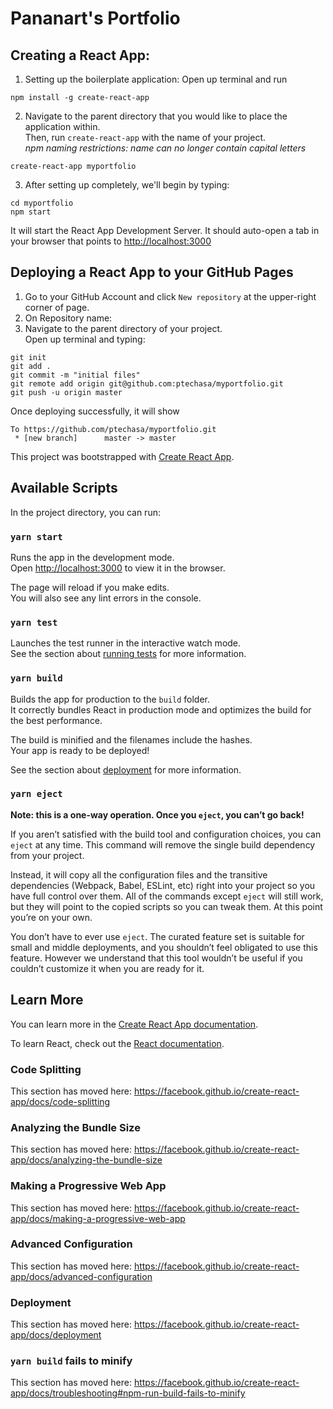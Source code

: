 # Pananart's Portfolio

## Creating a React App:
1. Setting up the boilerplate application: Open up terminal and run 
```
npm install -g create-react-app 
```
2. Navigate to the parent directory that you would like to place the application within.<br />
Then, run `create-react-app` with the name of your project.<br /> 
*npm naming restrictions: name can no longer contain capital letters*
```
create-react-app myportfolio
```
3. After setting up completely, we'll begin by typing:
```
cd myportfolio
npm start
```
It will start the React App Development Server. It should auto-open a tab in your browser that points to [http://localhost:3000](http://localhost:3000)

## Deploying a React App to your GitHub Pages
1. Go to your GitHub Account and click `New repository` at the upper-right corner of page.<br />
2. On Repository name: <myportfolio>
3. Navigate to the parent directory of your project.<br />
Open up terminal and typing:
```
git init
git add .
git commit -m "initial files"
git remote add origin git@github.com:ptechasa/myportfolio.git
git push -u origin master
```
Once deploying successfully, it will show
```
To https://github.com/ptechasa/myportfolio.git
 * [new branch]      master -> master
 ```






This project was bootstrapped with [Create React App](https://github.com/facebook/create-react-app).

## Available Scripts

In the project directory, you can run:

### `yarn start`

Runs the app in the development mode.<br />
Open [http://localhost:3000](http://localhost:3000) to view it in the browser.

The page will reload if you make edits.<br />
You will also see any lint errors in the console.

### `yarn test`

Launches the test runner in the interactive watch mode.<br />
See the section about [running tests](https://facebook.github.io/create-react-app/docs/running-tests) for more information.

### `yarn build`

Builds the app for production to the `build` folder.<br />
It correctly bundles React in production mode and optimizes the build for the best performance.

The build is minified and the filenames include the hashes.<br />
Your app is ready to be deployed!

See the section about [deployment](https://facebook.github.io/create-react-app/docs/deployment) for more information.

### `yarn eject`

**Note: this is a one-way operation. Once you `eject`, you can’t go back!**

If you aren’t satisfied with the build tool and configuration choices, you can `eject` at any time. This command will remove the single build dependency from your project.

Instead, it will copy all the configuration files and the transitive dependencies (Webpack, Babel, ESLint, etc) right into your project so you have full control over them. All of the commands except `eject` will still work, but they will point to the copied scripts so you can tweak them. At this point you’re on your own.

You don’t have to ever use `eject`. The curated feature set is suitable for small and middle deployments, and you shouldn’t feel obligated to use this feature. However we understand that this tool wouldn’t be useful if you couldn’t customize it when you are ready for it.

## Learn More

You can learn more in the [Create React App documentation](https://facebook.github.io/create-react-app/docs/getting-started).

To learn React, check out the [React documentation](https://reactjs.org/).

### Code Splitting

This section has moved here: https://facebook.github.io/create-react-app/docs/code-splitting

### Analyzing the Bundle Size

This section has moved here: https://facebook.github.io/create-react-app/docs/analyzing-the-bundle-size

### Making a Progressive Web App

This section has moved here: https://facebook.github.io/create-react-app/docs/making-a-progressive-web-app

### Advanced Configuration

This section has moved here: https://facebook.github.io/create-react-app/docs/advanced-configuration

### Deployment

This section has moved here: https://facebook.github.io/create-react-app/docs/deployment

### `yarn build` fails to minify

This section has moved here: https://facebook.github.io/create-react-app/docs/troubleshooting#npm-run-build-fails-to-minify

